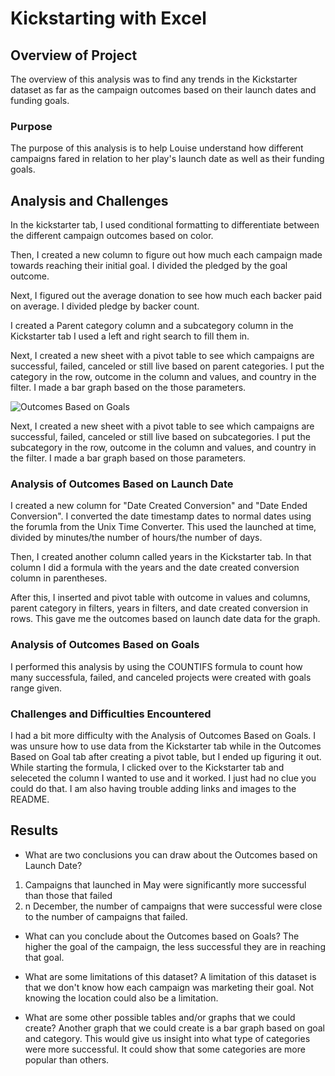 # Kickstarting with Excel

## Overview of Project
The overview of this analysis was to find any trends in the Kickstarter dataset as far as the campaign outcomes based on their launch dates and funding goals. 

### Purpose
The purpose of this analysis is to help Louise understand how different campaigns fared in relation to her play's launch date as well as their funding goals.

## Analysis and Challenges
In the kickstarter tab, I used conditional formatting to differentiate between the different campaign outcomes based on color. 

Then, I created a new column to figure out how much each campaign made towards reaching their initial goal. I divided the pledged by the goal outcome.

Next, I figured out the average donation to see how much each backer paid on average. I divided pledge by backer count.

I created a Parent category column and a subcategory column in the Kickstarter tab I used a left and right search to fill them in. 

Next, I created a new sheet with a pivot table to see which campaigns are successful, failed, canceled or still live based on parent categories. I put the category in the row, outcome in the column and values, and country in the filter. I made a bar graph based on the those parameters.


![Outcomes Based on Goals](https://user-images.githubusercontent.com/116687292/209894702-d622b3a3-ba1d-4ee8-b17a-b39b6fd7a81a.PNG)

Next, I created a new sheet with a pivot table to see which campaigns are successful, failed, canceled or still live based on subcategories. I put the subcategory in the row, outcome in the column and values, and country in the filter. I made a bar graph based on those parameters.


### Analysis of Outcomes Based on Launch Date
I created a new column for "Date Created Conversion" and "Date Ended Conversion". I converted the date timestamp dates to normal dates using the forumla from the Unix Time Converter. This used the launched at time, divided by minutes/the number of hours/the number of days.

Then, I created another column called years in the Kickstarter tab. In that column I did a formula with the years and the date created conversion column in parentheses. 

After this, I inserted and pivot table with outcome in values and columns, parent category in filters, years in filters, and date created conversion in rows. This gave me the outcomes based on launch date data for the graph. 

### Analysis of Outcomes Based on Goals
I performed this analysis by using the COUNTIFS formula to count how many successfula, failed, and canceled projects were created with goals range given.

### Challenges and Difficulties Encountered
I had a bit more difficulty with the Analysis of Outcomes Based on Goals. I was unsure how to use data from the Kickstarter tab while in the Outcomes Based on Goal tab after creating a pivot table, but I ended up figuring it out. While starting the formula, I clicked over to the Kickstarter tab and seleceted the column I wanted to use and it worked. I just had no clue you could do that. I am also having trouble adding links and images to the README. 

## Results


- What are two conclusions you can draw about the Outcomes based on Launch Date?
1. Campaigns that launched in May were significantly more successful than those that failed
2. n December, the number of campaigns that were successful were close to the number of campaigns that failed.

- What can you conclude about the Outcomes based on Goals?
The higher the goal of the campaign, the less successful they are in reaching that goal.

- What are some limitations of this dataset?
A limitation of this dataset is that we don't know how each campaign was marketing their goal. Not knowing the location could also be a limitation.

- What are some other possible tables and/or graphs that we could create?
Another graph that we could create is a bar graph based on goal and category. This would give us insight into what type of categories were more successful. It could show that some categories are more popular than others. 
